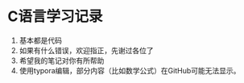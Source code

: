 # C语言学习记录

1. 基本都是代码
2. 如果有什么错误，欢迎指正，先谢过各位了
3. 希望我的笔记对你有所帮助
4. 使用typora编辑，部分内容（比如数学公式）在GitHub可能无法显示。
